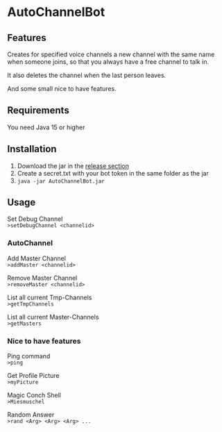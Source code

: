# AutoChannelBot
## Features
Creates for specified voice channels a new channel with the same name when someone joins, so that you always have a free channel to talk in.

It also deletes the channel when the last person leaves.

And some small nice to have features.

## Requirements
You need Java 15 or higher

## Installation
1. Download the jar in the [release section](https://github.com/Swaggeroo/AutoChannelBot/releases/latest)
2. Create a secret.txt with your bot token in the same folder as the jar
3. ```java -jar AutoChannelBot.jar```

## Usage
Set Debug Channel\
``>setDebugChannel <channelid>``
### AutoChannel
Add Master Channel\
``>addMaster <channelid>``

Remove Master Channel\
``>removeMaster <channelid>``

List all current Tmp-Channels\
``>getTmpChannels``

List all current Master-Channels\
``>getMasters``

### Nice to have features
Ping command\
``>ping``

Get Profile Picture\
``>myPicture``

Magic Conch Shell\
``>Miesmuschel``

Random Answer\
``>rand <Arg> <Arg> <Arg> ...``